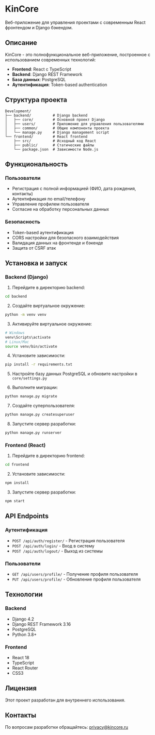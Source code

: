 # KinCore

Веб-приложение для управления проектами с современным React фронтендом и Django бэкендом.

## Описание

KinCore - это полнофункциональное веб-приложение, построенное с использованием современных технологий:
- **Frontend**: React с TypeScript
- **Backend**: Django REST Framework
- **База данных**: PostgreSQL
- **Аутентификация**: Token-based authentication

## Структура проекта

```
Development/
├── backend/          # Django backend
│   ├── core/         # Основной проект Django
│   ├── users/        # Приложение для управления пользователями
│   ├── common/       # Общие компоненты проекта
│   └── manage.py     # Django management script
└── frontend/         # React frontend
    ├── src/          # Исходный код React
    ├── public/       # Статические файлы
    └── package.json  # Зависимости Node.js
```

## Функциональность

### Пользователи
- Регистрация с полной информацией (ФИО, дата рождения, контакты)
- Аутентификация по email/телефону
- Управление профилем пользователя
- Согласие на обработку персональных данных

### Безопасность
- Token-based аутентификация
- CORS настройки для безопасного взаимодействия
- Валидация данных на фронтенде и бэкенде
- Защита от CSRF атак

## Установка и запуск

### Backend (Django)

1. Перейдите в директорию backend:
```bash
cd backend
```

2. Создайте виртуальное окружение:
```bash
python -m venv venv
```

3. Активируйте виртуальное окружение:
```bash
# Windows
venv\Scripts\activate
# Linux/Mac
source venv/bin/activate
```

4. Установите зависимости:
```bash
pip install -r requirements.txt
```

5. Настройте базу данных PostgreSQL и обновите настройки в `core/settings.py`

6. Выполните миграции:
```bash
python manage.py migrate
```

7. Создайте суперпользователя:
```bash
python manage.py createsuperuser
```

8. Запустите сервер разработки:
```bash
python manage.py runserver
```

### Frontend (React)

1. Перейдите в директорию frontend:
```bash
cd frontend
```

2. Установите зависимости:
```bash
npm install
```

3. Запустите сервер разработки:
```bash
npm start
```

## API Endpoints

### Аутентификация
- `POST /api/auth/register/` - Регистрация пользователя
- `POST /api/auth/login/` - Вход в систему
- `POST /api/auth/logout/` - Выход из системы

### Пользователи
- `GET /api/users/profile/` - Получение профиля пользователя
- `PUT /api/users/profile/` - Обновление профиля пользователя

## Технологии

### Backend
- Django 4.2
- Django REST Framework 3.16
- PostgreSQL
- Python 3.8+

### Frontend
- React 18
- TypeScript
- React Router
- CSS3

## Лицензия

Этот проект разработан для внутреннего использования.

## Контакты

По вопросам разработки обращайтесь: privacy@kincore.ru 